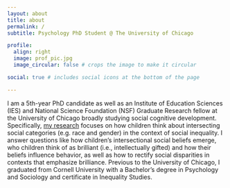 ```yaml
---
layout: about
title: about
permalink: /
subtitle: Psychology PhD Student @ The University of Chicago

profile:
  align: right
  image: prof_pic.jpg
  image_circular: false # crops the image to make it circular

social: true # includes social icons at the bottom of the page

---
```

I am a 5th-year PhD candidate as well as an Institute of Education Sciences (IES) and National Science Foundation (NSF) Graduate Research fellow at the University of Chicago broadly studying social cognitive development. Specifically, [my research](https://vanessa-lazaro.github.io/projects/) focuses on how children think about intersecting social categories (e.g. race and gender) in the context of social inequality. I answer questions like how children’s intersectional social beliefs emerge, who children think of as brilliant (i.e., intellectually gifted) and how their beliefs influence behavior, as well as how to rectify social disparities in contexts that emphasize brilliance. Previous to the University of Chicago, I graduated from Cornell University with a Bachelor’s degree in Psychology and Sociology and certificate in Inequality Studies.

